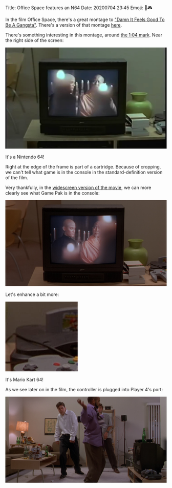 Title: Office Space features an N64
Date: 20200704 23:45
Emoji: 🏢🎮

In the film Office Space, there's a great montage to ["Damn It Feels Good To Be A Gangsta"](https://music.apple.com/us/album/damn-it-feels-good-to-be-a-gangsta/710128784?i=710130888). There's a version of that montage [here](https://www.youtube.com/watch?v=I1L8l3LrzLA).

There's something interesting in this montage, around [the 1:04 mark](https://youtu.be/I1L8l3LrzLA?t=64). Near the right side of the screen:

![Image of an N64 on the right side of the screen in the movie Office Space. Standard aspect ratio](/media/office_space_n64_1.jpeg)

It's a Nintendo 64!

Right at the edge of the frame is part of a cartridge. Because of cropping, we can't tell what game is in the console in the standard-definition version of the film.

Very thankfully, in the [widescreen version of the movie](https://tv.apple.com/us/movie/office-space/umc.cmc.6jlilk9yf1ozlv281w6rnw5pu), we can more clearly see what Game Pak is in the console:

![Image of an N64 on the right side of the screen in the movie Office Space. The game is more visible in the cartridge. Widescreen aspect ratio](/media/office_space_n64_2.jpeg)

Let's enhance a bit more:

![A close up of the image showing Mario Kart 64](/media/office_space_n64_3.jpeg)

It's Mario Kart 64!

As we see later on in the film, the controller is plugged into Player 4's port:

![Image of the three programmers from Office Space dancing, with a Nintendo 64 on the right side of the frame](/media/office_space_n64_4.jpeg)

